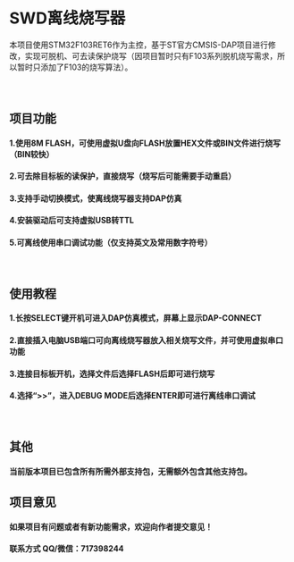 # SWD离线烧写器
本项目使用STM32F103RET6作为主控，基于ST官方CMSIS-DAP项目进行修改，实现可脱机、可去读保护烧写（因项目暂时只有F103系列脱机烧写需求，所以暂时只添加了F103的烧写算法）。
#### <br>
## 项目功能
#### 1.使用8M FLASH，可使用虚拟U盘向FLASH放置HEX文件或BIN文件进行烧写（BIN较快）
#### 2.可去除目标板的读保护，直接烧写（烧写后可能需要手动重启）
#### 3.支持手动切换模式，使离线烧写器支持DAP仿真
#### 4.安装驱动后可支持虚拟USB转TTL
#### 5.可离线使用串口调试功能（仅支持英文及常用数字符号）
#### <br>
## 使用教程
#### 1.长按SELECT键开机可进入DAP仿真模式，屏幕上显示DAP-CONNECT
#### 2.直接插入电脑USB端口可向离线烧写器放入相关烧写文件，并可使用虚拟串口功能
#### 3.连接目标板开机，选择文件后选择FLASH后即可进行烧写
#### 4.选择“>>”，进入DEBUG MODE后选择ENTER即可进行离线串口调试
#### <br>
## 其他
#### 当前版本项目已包含所有所需外部支持包，无需额外包含其他支持包。
## 项目意见
#### 如果项目有问题或者有新功能需求，欢迎向作者提交意见！
#### 联系方式 QQ/微信：717398244
